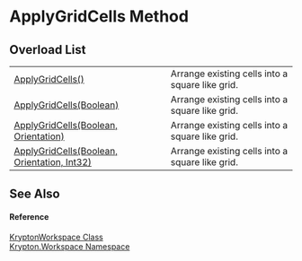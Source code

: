 # ApplyGridCells Method


## Overload List
<table>
<tr>
<td><a href="4ab195b6-36fa-0f8c-0213-965cccb6fab8.md">ApplyGridCells()</a></td>
<td>Arrange existing cells into a square like grid.</td></tr>
<tr>
<td><a href="ff75a34d-ac11-3893-0134-44387ef5c742.md">ApplyGridCells(Boolean)</a></td>
<td>Arrange existing cells into a square like grid.</td></tr>
<tr>
<td><a href="e76dc54f-d19d-94f7-df43-237a4657a99d.md">ApplyGridCells(Boolean, Orientation)</a></td>
<td>Arrange existing cells into a square like grid.</td></tr>
<tr>
<td><a href="60ce3545-985b-abe7-7028-009d328c1eef.md">ApplyGridCells(Boolean, Orientation, Int32)</a></td>
<td>Arrange existing cells into a square like grid.</td></tr>
</table>

## See Also


#### Reference
<a href="a977050a-c9d5-1360-9b5d-5a07a77ae65c.md">KryptonWorkspace Class</a>  
<a href="0dbf488f-9676-a1e5-a949-1b4bcea03d52.md">Krypton.Workspace Namespace</a>  
